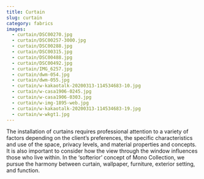 ```yaml
---
title: Curtain
slug: curtain
category: fabrics
images:
  - curtain/DSC00270.jpg
  - curtain/DSC00257-3000.jpg
  - curtain/DSC00288.jpg
  - curtain/DSC00315.jpg
  - curtain/DSC00488.jpg
  - curtain/DSC00492.jpg
  - curtain/IMG_6257.jpg
  - curtain/dwm-054.jpg
  - curtain/dwm-055.jpg
  - curtain/w-kakaotalk-20200313-114534683-10.jpg
  - curtain/w-casa1906-0245.jpg
  - curtain/w-casa1906-0303.jpg
  - curtain/w-img-1895-web.jpg
  - curtain/w-kakaotalk-20200313-114534683-19.jpg
  - curtain/w-wkgt1.jpg
---
```


The installation of curtains requires professional attention to a variety of factors depending on the client’s preferences, the specific characteristics and use of the space, privacy levels, and material properties and concepts. It is also important to consider how the view through the window  influences those who live within. In the ‘softerior’ concept of Mono Collection, we pursue the harmony between curtain, wallpaper, furniture, exterior setting, and function.

